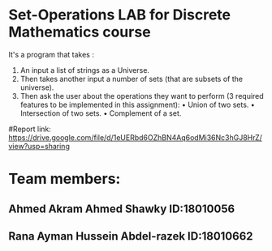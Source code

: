 # Set-Operations LAB for Discrete Mathematics course

It's a program that takes :
1. An input a list of strings as a Universe.
2. Then takes another input a number of sets (that are subsets of the universe).
3. Then ask the user about the operations they want to perform (3 required features to be implemented in this assignment):
  • Union of two sets.
  • Intersection of two sets.
  • Complement of a set.
  
#Report link: https://drive.google.com/file/d/1eUERbd6OZhBN4Aq6odMi36Nc3hGJ8HrZ/view?usp=sharing

# Team members:

## Ahmed Akram Ahmed Shawky ID:18010056
## Rana Ayman Hussein Abdel-razek ID:18010662
